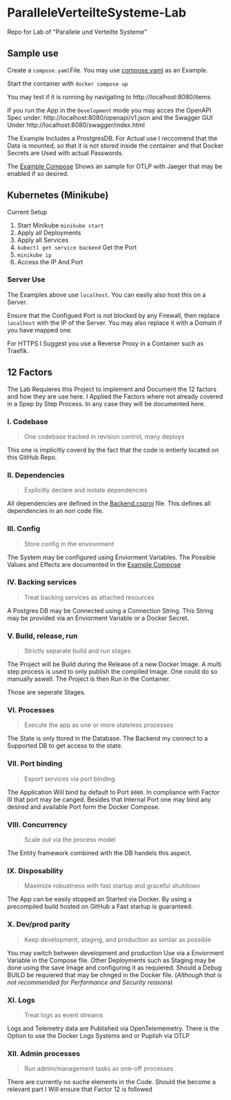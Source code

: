 # ParalleleVerteilteSysteme-Lab
Repo for Lab of "Parallele und Verteilte Systeme"

## Sample use
Create a `compose.yaml`File.
You may use [compose.yaml](https://github.com/MaxTrautwein/ParalleleVerteilteSysteme-Lab/blob/master/compose.yaml) as an Example.

Start the container with `docker compose up`

You may test if it is running by navigating to http://localhost:8080/items

If you run the App in the `Development` mode you may acces the OpenAPI Spec under: http://localhost:8080/openapi/v1.json and the Swagger GUI Under http://localhost:8080/swagger/index.html

The Example Includes a ProstgresDB.
For Actual use I reccomend that the Data is mounted, so that it is not stored inside the container and that Docker Secrets are Used with actual Passwords.

The [Example Compose](https://github.com/MaxTrautwein/ParalleleVerteilteSysteme-Lab/blob/master/compose.yaml) Shows an sample for OTLP with Jaeger that may be enabled if so desired.

## Kubernetes (Minikube)
Current Setup

1. Start Minikube `minikube start`
2. Apply all Deployments
3. Apply all Services
4. `kubectl get service backend` Get the Port
5. `minikube ip`
6. Access the IP And Port

### Server Use
The Examples above use `localhost`. You can easily also host this on a Server.

Ensure that the Configued Port is not blocked by any Firewall, then replace `localhost` with the IP of the Server. You may also replace it with a Domain if you have mapped one.

For HTTPS I Suggest you use a Reverse Proxy in a Container such as Traefik. 

## 12 Factors
The Lab Requieres this Project to implement and Document the 12 factors and how they are use here.
I Applied the Factors where not already covered in a Spep by Step Process. In any case they will be documented here.

### I. Codebase
> One codebase tracked in revision control, many deploys

This one is implicitly coverd by the fact that the code is entierly located on this GitHub Repo.

###  II. Dependencies
>  Explicitly declare and isolate dependencies

All dependencies are defined in the [Backend.csproj](https://github.com/MaxTrautwein/ParalleleVerteilteSysteme-Lab/blob/master/Backend/Backend/Backend.csproj) file.
This defines all dependencies in an non code file.

### III. Config
> Store config in the environment

The System may be configured using Enviorment Variables.
The Possible Values and Effects are documented in the [Example Compose](https://github.com/MaxTrautwein/ParalleleVerteilteSysteme-Lab/blob/master/compose.yaml)

### IV. Backing services
> Treat backing services as attached resources

A Postgres DB may be Connected using a Connection String.
This String may be provided via an Enviorment Variable or a Docker Secret.

### V. Build, release, run
> Strictly separate build and run stages

The Project will be Build during the Release of a new Docker Image.
A multi step process is used to only publish the compiled Image. 
One could do so manually aswell.
The Project is then Run in the Container.

Those are seperate Stages.

### VI. Processes
> Execute the app as one or more stateless processes

The State is only ttored in the Database.
The Backend my connect to a Supported DB to get access to the state.

### VII. Port binding
> Export services via port binding

The Application Will bind by default to Port `8080`. In compliance with Factor III
that port may be canged.
Besides that Internal Port one may bind any desired and available Port form the Docker Compose.

### VIII. Concurrency
> Scale out via the process model

The Entity framework combined with the DB handels this aspect.

### IX. Disposability
> Maximize robustness with fast startup and graceful shutdown

The App can be easily stopped an Started via Docker. By using a precompiled build hosted on GitHub a Fast startup is guaranteed.

### X. Dev/prod parity
> Keep development, staging, and production as similar as possible

You may switch between development and production Use via a Enviorment Variable in the Compose file.
Other Deployments such as Staging may be done using the save Image and configuring it as requiered.
Should a Debug BUILD be requiered that may be chnged in the Docker file. (_Although that is not recommended for Performance and Security reasons_)

### XI. Logs
> Treat logs as event streams

Logs and Telemetry data are Published via OpenTelememetry.
There is the Option to use the Docker Logs Systems and or Puplish via OTLP

### XII. Admin processes
> Run admin/management tasks as one-off processes

There are currently no suche elements in the Code.
Should the become a relevant part I Will ensure that Factor 12 is followed
